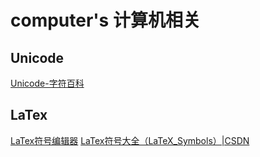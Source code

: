 # computer's 计算机相关

## Unicode
[Unicode-字符百科](https://unicode-table.com/cn/)

## LaTex
[LaTex符号编辑器](https://www.latexlive.com/)
[LaTex符号大全（LaTeX_Symbols）|CSDN](https://blog.csdn.net/yen_csdn/article/details/79966985)